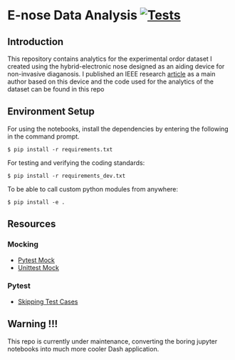 # E-nose Data Analysis [![Tests](https://github.com/aungkhantmaw64/enose-data-analysis/actions/workflows/tests.yml/badge.svg)](https://github.com/aungkhantmaw64/enose-data-analysis/actions)
## Introduction
This repository contains analytics for the experimental ordor dataset I created using the hybrid-electronic nose designed as an aiding device for non-invasive diaganosis. I published an IEEE research [article](https://ieeexplore.ieee.org/document/9495905) as a main author based on this device and the code used for the analytics of the dataset can be found in this repo

## Environment Setup
For using the notebooks, install the dependencies by entering the following in the command prompt.
```
$ pip install -r requirements.txt
```
For testing and verifying the coding standards:
```
$ pip install -r requirements_dev.txt
```
To be able to call custom python modules from anywhere:
```
$ pip install -e .
```
## Resources

### Mocking
- [Pytest Mock](https://github.com/pytest-dev/pytest-mock/)
- [Unittest Mock](https://docs.python.org/3/library/unittest.mock.html#patch-object)

### Pytest
- [Skipping Test Cases](https://docs.pytest.org/en/7.1.x/how-to/skipping.html)

## Warning !!!
 This repo is currently under maintenance, converting the boring jupyter notebooks into much more cooler Dash application.
